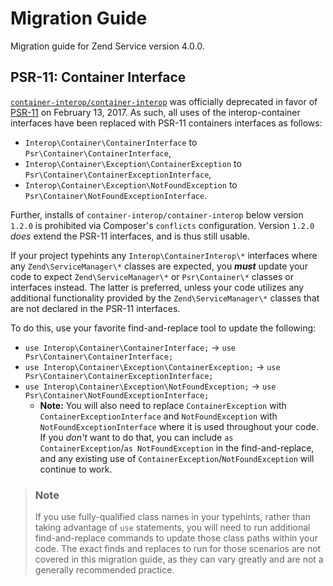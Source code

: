 # Migration Guide

Migration guide for Zend Service version 4.0.0.

## PSR-11: Container Interface

[`container-interop/container-interop`](https://github.com/container-interop/container-interop)
was officially deprecated in favor of [PSR-11](https://github.com/php-fig/fig-standards/blob/master/accepted/PSR-11-container.md)
on February 13, 2017. As such, all uses of the interop-container interfaces
have been replaced with PSR-11 containers interfaces as follows:
  - `Interop\Container\ContainerInterface` to `Psr\Container\ContainerInterface`,
  - `Interop\Container\Exception\ContainerException` to `Psr\Container\ContainerExceptionInterface`,
  - `Interop\Container\Exception\NotFoundException` to `Psr\Container\NotFoundExceptionInterface`.

Further, installs of `container-interop/container-interop` below version `1.2.0`
is prohibited via Composer's `conflicts` configuration. Version `1.2.0` _does_
extend the PSR-11 interfaces, and is thus still usable.

If your project typehints any `Interop\ContainerInterop\*` interfaces where any
`Zend\ServiceManager\*` classes are expected, you _**must**_ update your code to
expect `Zend\ServiceManager\*` or `Psr\Container\*` classes or interfaces instead.
The latter is preferred, unless your code utilizes any additional functionality
provided by the `Zend\ServiceManager\*` classes that are not declared in the
PSR-11 interfaces.

To do this, use your favorite find-and-replace tool to update the following:
  - `use Interop\Container\ContainerInterface;` -> `use Psr\Container\ContainerInterface;`
  - `use Interop\Container\Exception\ContainerException;` -> `use Psr\Container\ContainerExceptionInterface;`
  - `use Interop\Container\Exception\NotFoundException;` -> `use Psr\Container\NotFoundExceptionInterface;`
    - **Note:** You will also need to replace `ContainerException` with `ContainerExceptionInterface`
      and `NotFoundException` with `NotFoundExceptionInterface` where it is used
      throughout your code. If you _don't_ want to do that, you can include
      `as ContainerException`/`as NotFoundException` in the find-and-replace,
      and any existing use of `ContainerException`/`NotFoundException` will
      continue to work.

> ### Note
>
> If you use fully-qualified class names in your typehints, rather than taking
> advantage of `use` statements, you will need to run additional find-and-replace
> commands to update those class paths within your code. The exact finds and
> replaces to run for those scenarios are not covered in this migration guide, as
> they can vary greatly and are not a generally recommended practice.
